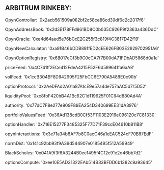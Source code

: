 ## ARBITRUM RINKEBY:

OpynController: '0x2acb561509a082bf2c58ce86cd30df6c2c2017f6'

OpynAddressBook: '0x2d3E178FFd961BD8C0b035C926F9f2363a436DdC'

OpynOracle: '0xe4d64aed5e76bCcE2C255f3c819f4C3817D42f19'

OpynNewCalculator: '0xa91B46bDDB891fED2cEE626FB03E2929702951A6'

OpynOptionRegistry: '0x6B017eCf3b9C0cCA7f7B00dA71FDbAD5868d0a1e'

priceFeed: '0x4C741ff2ECe412FdeA4215F52F6d599641fa6aA8'

volFeed: '0x1ccB304BF8D842995F25FbCC6E790A5488E0e90b'

optionProtocol: '0x2AeDFAd2A01a87A1cE9e57a4de757aAC5d715D52'

liquidityPool: '0xc8fbF420bB4A1Bc92C1d119625F01C64d880Ad4A'

authority: '0x77dC7F8e277e909F89EA254D340699EE31dA3976'

portfolioValuesFeed: '0x36Ad138cdB0Cf53F1103E2916e096120c7C81330'

optionHandler: '0x716E15277F3485325F77D71F39cdE04610b811B8'

opynInteractions: '0x3e71a34b8AF7b8C0acC46a1eEAC524cF70B87EdF'

normDist: '0x141c92bb93f9A39d544907e0185495f512A59949'

BlackScholes: '0x041A9f3f6A3244B0ee1495f4C12c91e2d46bb7d2'

optionsCompute: '0xee10E5AD31322EAb514B33BFDD6b1382c9a93645'
